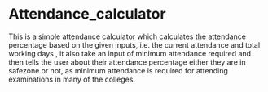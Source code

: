 # Attendance_calculator
This is a simple attendance calculator which calculates the attendance percentage based on the given inputs, i.e. the current attendance and total working days , it also take an input of minimum attendance required and then tells the user about their attendance percentage either they are in safezone or not, as minimum attendance is required for attending examinations in many of the colleges.
